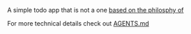 A simple todo app that is not a one
[based on the philosphy of](https://github.com/todotxt/todo.txt)

For more technical details check out [AGENTS.md](/AGENTS.md)
